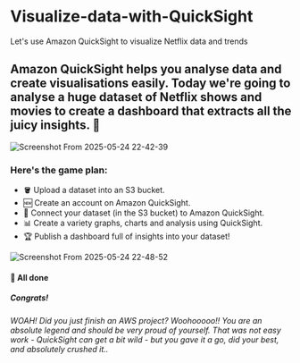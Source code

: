 # Visualize-data-with-QuickSight
Let's use Amazon QuickSight to visualize Netflix data and trends



## Amazon QuickSight helps you analyse data and create visualisations easily. Today we're going to analyse a huge dataset of Netflix shows and movies to create a dashboard that extracts all the juicy insights. 🥝

![Screenshot From 2025-05-24 22-42-39](https://github.com/user-attachments/assets/004eb26c-aca3-433a-a3ed-5ffd04bd18d6)


### Here's the game plan:
- 🪣 Upload a dataset into an S3 bucket.
- 🆕 Create an account on Amazon QuickSight.
- 🔗 Connect your dataset (in the S3 bucket) to Amazon QuickSight.
- 📊 Create a variety graphs, charts and analysis using QuickSight.
- 🏆 Publish a dashboard full of insights into your dataset!


  
![Screenshot From 2025-05-24 22-48-52](https://github.com/user-attachments/assets/d71e2d03-a7e7-4076-a3bf-be45bc562112)


#### 🤯 All done

##### Congrats!
*WOAH! Did you just finish an AWS project?
Woohooooo!! You are an absolute legend and should be very proud of yourself. That was not easy work - QuickSight can get a bit wild - but you gave it a go, did your best, and absolutely crushed it..*
